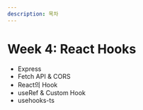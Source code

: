 ```yaml
---
description: 목차
---
```


# Week 4: React Hooks

* Express
* Fetch API & CORS
* React의 Hook
* useRef & Custom Hook
* usehooks-ts
